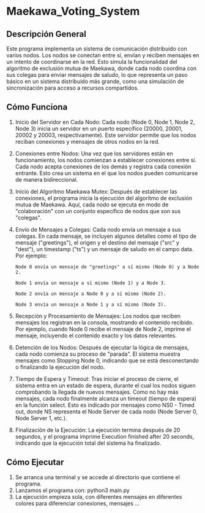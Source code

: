 # Maekawa_Voting_System

## Descripción General
Este programa implementa un sistema de comunicación distribuido con varios nodos. Los nodos se conectan entre sí, envían y reciben mensajes en un intento de coordinarse en la red. Esto simula la funcionalidad del algoritmo de exclusión mutua de Maekawa, donde cada nodo coordina con sus colegas para enviar mensajes de saludo, lo que representa un paso básico en un sistema distribuido más grande, como una simulación de sincronización para acceso a recursos compartidos.

## Cómo Funciona
1. Inicio del Servidor en Cada Nodo: Cada nodo (Node 0, Node 1, Node 2, Node 3) inicia un servidor en un puerto específico (20000, 20001, 20002 y 20003, respectivamente). Este servidor permite que los nodos reciban conexiones y mensajes de otros nodos en la red.

2. Conexiones entre Nodos: Una vez que los servidores están en funcionamiento, los nodos comienzan a establecer conexiones entre sí. Cada nodo acepta conexiones de los demás y registra cada conexión entrante. Esto crea un sistema en el que los nodos pueden comunicarse de manera bidireccional.

3. Inicio del Algoritmo Maekawa Mutex: Después de establecer las conexiones, el programa inicia la ejecución del algoritmo de exclusión mutua de Maekawa. Aquí, cada nodo se ejecuta en modo de "colaboración" con un conjunto específico de nodos que son sus "colegas".

4. Envío de Mensajes a Colegas: Cada nodo envía un mensaje a sus colegas.  En cada mensaje, se incluyen algunos detalles como el tipo de mensaje ("greetings"), el origen y el destino del mensaje ("src" y "dest"), un timestamp ("ts") y un mensaje de saludo en el campo data. Por ejemplo:

    `Node 0 envía un mensaje de "greetings" a sí mismo (Node 0) y a Node 2.`

    `Node 1 envía un mensaje a sí mismo (Node 1) y a Node 3.`

    `Node 2 envía un mensaje a Node 0 y a sí mismo (Node 2).`

    `Node 3 envía un mensaje a Node 1 y a sí mismo (Node 3).`

5. Recepción y Procesamiento de Mensajes: Los nodos que reciben mensajes los registran en la consola, mostrando el contenido recibido. Por ejemplo, cuando Node 0 recibe el mensaje de Node 2, imprime el mensaje, incluyendo el contenido exacto y los datos relevantes.

6. Detención de los Nodos: Después de ejecutar la lógica de mensajes, cada nodo comienza su proceso de "parada". El sistema muestra mensajes como Stopping Node 0, indicando que se está desconectando o finalizando la ejecución del nodo.

7. Tiempo de Espera y Timeout: Tras iniciar el proceso de cierre, el sistema entra en un estado de espera, durante el cual los nodos siguen comprobando la llegada de nuevos mensajes. Como no hay más mensajes, cada nodo finalmente alcanza un timeout (tiempo de espera) en la función select. Esto es indicado por mensajes como NS0 - Timed out, donde NS representa el Node Server de cada nodo (Node Server 0, Node Server 1, etc.).

8. Finalización de la Ejecución: La ejecución termina después de 20 segundos, y el programa imprime Execution finished after 20 seconds, indicando que la ejecución total del sistema ha finalizado.

## Cómo Ejecutar
1. Se arranca una terminal y se accede al directorio que contiene el programa.
2. Lanzamos el programa con: python3 main.py
3. La ejecución empieza sola, con diferentes mensajes en diferentes colores para diferenciar conexiones, mensajes ...
